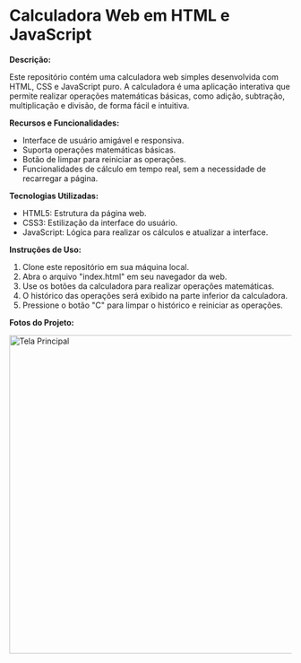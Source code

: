 # Calculadora Web em HTML e JavaScript

**Descrição:**

Este repositório contém uma calculadora web simples desenvolvida com HTML, CSS e JavaScript puro. A calculadora é uma aplicação interativa que permite realizar operações matemáticas básicas, como adição, subtração, multiplicação e divisão, de forma fácil e intuitiva.

**Recursos e Funcionalidades:**

- Interface de usuário amigável e responsiva.
- Suporta operações matemáticas básicas.
- Botão de limpar para reiniciar as operações.
- Funcionalidades de cálculo em tempo real, sem a necessidade de recarregar a página.

**Tecnologias Utilizadas:**

- HTML5: Estrutura da página web.
- CSS3: Estilização da interface do usuário.
- JavaScript: Lógica para realizar os cálculos e atualizar a interface.

**Instruções de Uso:**

1. Clone este repositório em sua máquina local.
2. Abra o arquivo "index.html" em seu navegador da web.
3. Use os botões da calculadora para realizar operações matemáticas.
4. O histórico das operações será exibido na parte inferior da calculadora.
5. Pressione o botão "C" para limpar o histórico e reiniciar as operações.

**Fotos do Projeto:**

<img src="WebAnime - OnePiece/Captura de tela 2023-08-27 231525.png" alt="Tela Principal" width="1066px" height="568px"><br>
